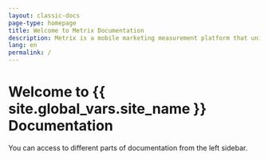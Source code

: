 ```yaml
---
layout: classic-docs
page-type: homepage
title: Welcome to Metrix Documentation
description: Metrix is a mobile marketing measurement platform that unifies mobile attribution and analytics into one powerful platform
lang: en
permalink: /
---
```


<h1>Welcome to {{ site.global_vars.site_name }} Documentation</h1>
You can access to different parts of documentation from the left sidebar.
